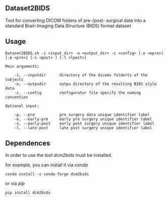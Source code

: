 ## Dataset2BIDS

Tool for converting DICOM folders of pre-/post- surgical data into a standard Brain Imaging Data Structure (BIDS) format dataset

## Usage
```
Dataset2BIDS.sh -i <input_dir> -o <output_dir> -c <config> [-e <epre>] [-p <pre>] [-s <post> ] [-l <lpost>]

Main arguments:
    
	-i, --inputdir      directory of the dicoms folderts of the subjects    
	-o, --outpudir      outpu directory of the resulting BIDS style data
	-c, --config 		configurator file specify the naming convention
   
Optional input:

	-p, --pre           pre surgery data unique identifier label 
	-e, --early-pre     early pre surgery unique identifier label
	-s, --early-post    early post surgery unique identifier label     
	-l, --late-post     late post surgery unique identifier label 
```

## Dependences

In order to use the tool _dcm2bids_ must be installed.

for example, you can install it via _conda_


`conda install -c conda-forge dcm2bids`

or via _pip_

`pip install dcm2bids`




